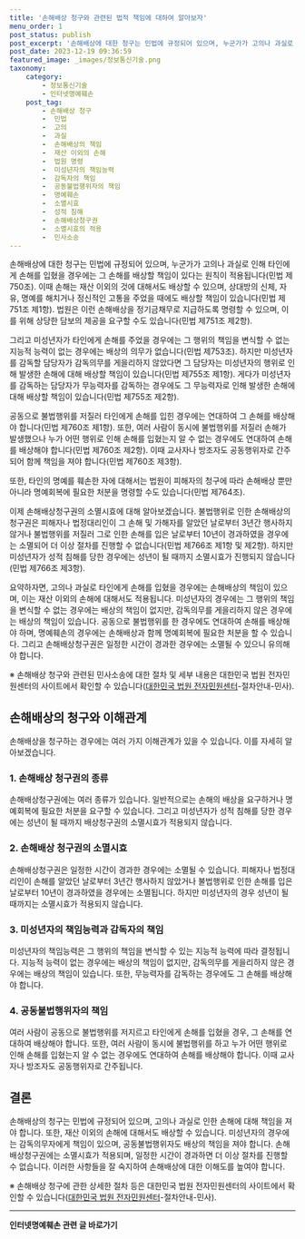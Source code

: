 ```yaml
---
title: '손해배상 청구와 관련된 법적 책임에 대하여 알아보자'
menu_order: 1
post_status: publish
post_excerpt: '손해배상에 대한 청구는 민법에 규정되어 있으며, 누군가가 고의나 과실로 인해 타인에게 손해를 입혔을 경우에는 그 손해를 배상할 책임이 있다는 원칙이 적용됩니다 민법 제750조 . 이때 손해는 재산 이외의 것에 대해서도 배상할 수 있으며, 상대방의 신체, 자유, 명예를 해치거나 정신적인 고통을 주었을 때에도 배상할 책임이 있습니다 민법 제751조 제1항 . 법원은 이런 손해배상을 정기금채무로 지급하도록 명령할 수 있으며, 이를 위해 상당한 담보의 제공을 요구할 수도 있습니다 민법 제751조 제2항 .'
post_date: 2023-12-19 09:36:59
featured_image: _images/정보통신기술.png
taxonomy:
    category:
        - 정보통신기술
        - 인터넷명예훼손
    post_tag:
        - 손해배상 청구
        -  민법
        -  고의
        -  과실
        -  손해배상의 책임
        -  재산 이외의 손해
        -  법원 명령
        -  미성년자의 책임능력
        -  감독자의 책임
        -  공동불법행위자의 책임
        -  명예훼손
        -  소멸시효
        -  성적 침해
        -  손해배상청구권
        -  소멸시효의 적용
        -  민사소송
---
```



손해배상에 대한 청구는 민법에 규정되어 있으며, 누군가가 고의나 과실로 인해 타인에게 손해를 입혔을 경우에는 그 손해를 배상할 책임이 있다는 원칙이 적용됩니다(민법 제750조). 이때 손해는 재산 이외의 것에 대해서도 배상할 수 있으며, 상대방의 신체, 자유, 명예를 해치거나 정신적인 고통을 주었을 때에도 배상할 책임이 있습니다(민법 제751조 제1항). 법원은 이런 손해배상을 정기금채무로 지급하도록 명령할 수 있으며, 이를 위해 상당한 담보의 제공을 요구할 수도 있습니다(민법 제751조 제2항).

그리고 미성년자가 타인에게 손해를 주었을 경우에는 그 행위의 책임을 변식할 수 없는 지능적 능력이 없는 경우에는 배상의 의무가 없습니다(민법 제753조). 하지만 미성년자를 감독할 담당자가 감독의무를 게을리하지 않았다면 그 담당자는 미성년자의 행위로 인해 발생한 손해에 대해 배상할 책임이 있습니다(민법 제755조 제1항). 게다가 미성년자를 감독하는 담당자가 무능력자를 감독하는 경우에도 그 무능력자로 인해 발생한 손해에 대해 배상할 책임이 있습니다(민법 제755조 제2항).

공동으로 불법행위를 저질러 타인에게 손해를 입힌 경우에는 연대하여 그 손해를 배상해야 합니다(민법 제760조 제1항). 또한, 여러 사람이 동시에 불법행위를 저질러 손해가 발생했으나 누가 어떤 행위로 인해 손해를 입혔는지 알 수 없는 경우에도 연대하여 손해를 배상해야 합니다(민법 제760조 제2항). 이때 교사자나 방조자도 공동행위자로 간주되어 함께 책임을 져야 합니다(민법 제760조 제3항).

또한, 타인의 명예를 훼손한 자에 대해서는 법원이 피해자의 청구에 따라 손해배상 뿐만 아니라 명예회복에 필요한 처분을 명령할 수도 있습니다(민법 제764조).

이제 손해배상청구권의 소멸시효에 대해 알아보겠습니다. 불법행위로 인한 손해배상의 청구권은 피해자나 법정대리인이 그 손해 및 가해자를 알았던 날로부터 3년간 행사하지 않거나 불법행위를 저질러 그로 인한 손해를 입은 날로부터 10년이 경과하였을 경우에는 소멸되어 더 이상 절차를 진행할 수 없습니다(민법 제766조 제1항 및 제2항). 하지만 미성년자가 성적 침해를 당한 경우에는 성년이 될 때까지 소멸시효가 진행되지 않습니다(민법 제766조 제3항).

요약하자면, 고의나 과실로 타인에게 손해를 입혔을 경우에는 손해배상의 책임이 있으며, 이는 재산 이외의 손해에 대해서도 적용됩니다. 미성년자의 경우에는 그 행위의 책임을 변식할 수 없는 경우에는 배상의 책임이 없지만, 감독의무를 게을리하지 않은 경우에는 배상의 책임이 있습니다. 공동으로 불법행위를 한 경우에도 연대하여 손해를 배상해야 하며, 명예훼손의 경우에는 손해배상과 함께 명예회복에 필요한 처분을 할 수 있습니다. 그리고 손해배상청구권은 일정한 시간이 경과한 경우에는 소멸될 수 있으니 유의해야 합니다.

※ 손해배상 청구와 관련된 민사소송에 대한 절차 및 세부 내용은 대한민국 법원 전자민원센터의 사이트에서 확인할 수 있습니다([대한민국 법원 전자민원센터](https://help.scourt.go.kr)-절차안내-민사).

## 손해배상의 청구와 이해관계

손해배상을 청구하는 경우에는 여러 가지 이해관계가 있을 수 있습니다. 이를 자세히 알아보겠습니다.

### 1. 손해배상 청구권의 종류

손해배상청구권에는 여러 종류가 있습니다. 일반적으로는 손해의 배상을 요구하거나 명예회복에 필요한 처분을 요구할 수 있습니다. 그리고 미성년자가 성적 침해를 당한 경우에는 성년이 될 때까지 배상청구권의 소멸시효가 적용되지 않습니다. 

### 2. 손해배상 청구권의 소멸시효

손해배상청구권은 일정한 시간이 경과한 경우에는 소멸될 수 있습니다. 피해자나 법정대리인이 손해를 알았던 날로부터 3년간 행사하지 않았거나 불법행위로 인한 손해를 입은 날로부터 10년이 경과하였을 경우에는 소멸됩니다. 하지만 미성년자의 경우 성년이 될 때까지는 소멸시효가 적용되지 않습니다.

### 3. 미성년자의 책임능력과 감독자의 책임

미성년자의 책임능력은 그 행위의 책임을 변식할 수 있는 지능적 능력에 따라 결정됩니다. 지능적 능력이 없는 경우에는 배상의 책임이 없지만, 감독의무를 게을리하지 않은 경우에는 배상의 책임이 있습니다. 또한, 무능력자를 감독하는 경우에도 그 손해를 배상해야 합니다.

### 4. 공동불법행위자의 책임

여러 사람이 공동으로 불법행위를 저지르고 타인에게 손해를 입혔을 경우, 그 손해를 연대하여 배상해야 합니다. 또한, 여러 사람이 동시에 불법행위를 하고 누가 어떤 행위로 인해 손해를 입혔는지 알 수 없는 경우에도 연대하여 손해를 배상해야 합니다. 이때 교사자나 방조자도 공동행위자로 간주됩니다.

## 결론

손해배상의 청구는 민법에 규정되어 있으며, 고의나 과실로 인한 손해에 대해 책임을 져야 합니다. 또한, 재산 이외의 손해에 대해서도 배상할 수 있습니다. 미성년자의 경우에는 감독의무자에게 책임이 있으며, 공동불법행위자도 배상의 책임을 져야 합니다. 손해배상청구권에는 소멸시효가 적용되며, 일정한 시간이 경과하면 더 이상 절차를 진행할 수 없습니다. 이러한 사항들을 잘 숙지하여 손해배상에 대한 이해도를 높여야 합니다. 

※ 손해배상 청구에 관한 상세한 절차 등은 대한민국 법원 전자민원센터의 사이트에서 확인할 수 있습니다([대한민국 법원 전자민원센터](https://help.scourt.go.kr)-절차안내-민사).
<!-- wp:separator -->
<hr class="wp-block-separator has-alpha-channel-opacity"/>
<!-- /wp:separator -->

<!-- wp:group {"backgroundColor":"base","layout":{"type":"constrained"}} -->
<div class="wp-block-group has-base-background-color has-background"><!-- wp:paragraph {"align":"center","fontSize":"medium"} -->
<p class="has-text-align-center has-large-font-size"><strong>인터넷명예훼손 관련 글 바로가기</strong></p>
<!-- /wp:paragraph -->


<!-- wp:latest-posts
{"categories":[{"id":35305,"count":19,"description":"","link":"https://uknowlaw.com/category/%ec%9d%b8%ed%84%b0%eb%84%b7%eb%aa%85%ec%98%88%ed%9b%bc%ec%86%90/","name":"인터넷명예훼손","slug":"인터넷명예훼손","taxonomy":"category","parent":0,"meta":[],"_links":{"self":[{"href":"https://uknowlaw.com/wp-json/wp/v2/categories/35305"}],"collection":[{"href":"https://uknowlaw.com/wp-json/wp/v2/categories"}],"about":[{"href":"https://uknowlaw.com/wp-json/wp/v2/taxonomies/category"}],"wp:post_type":[{"href":"https://uknowlaw.com/wp-json/wp/v2/posts?categories=35305"}],"curies":[{"name":"wp","href":"https://api.w.org/{rel}","templated":true}]}}],"postsToShow":100,"excerptLength":28,"postLayout":"grid","columns":2,"featuredImageAlign":"left","featuredImageSizeSlug":"large","fontSize":"small"} /--></div>
<!-- /wp:group -->
